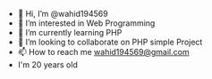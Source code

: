 - 👋 Hi, I’m @wahid194569
- 👀 I’m interested in Web Programming
- 🌱 I’m currently learning PHP
- 💞️ I’m looking to collaborate on PHP simple Project
- 📫 How to reach me wahid194569@gmail.com
- I'm 20 years old
<!---
wahid194569/wahid194569 is a ✨ special ✨ repository because its `README.md` (this file) appears on your GitHub profile.
You can click the Preview link to take a look at your changes.
--->
